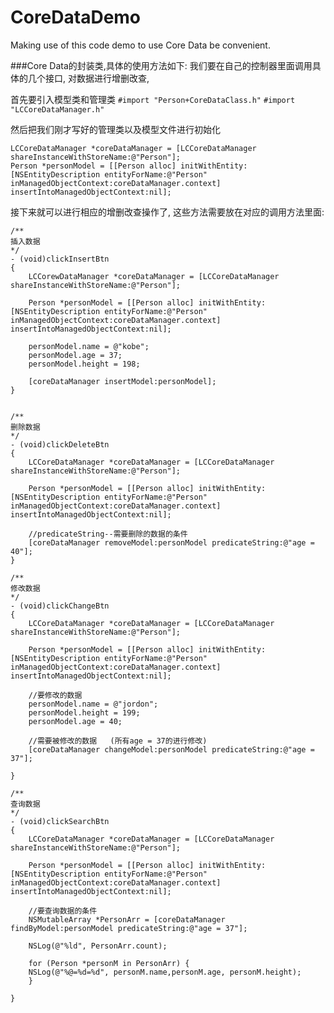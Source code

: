 # CoreDataDemo
Making use of this code demo to use Core Data be convenient.


###Core Data的封装类,具体的使用方法如下:
我们要在自己的控制器里面调用具体的几个接口, 对数据进行增删改查,

首先要引入模型类和管理类
    `#import "Person+CoreDataClass.h"`
    `#import "LCCoreDataManager.h"`


然后把我们刚才写好的管理类以及模型文件进行初始化

    LCCoreDataManager *coreDataManager = [LCCoreDataManager shareInstanceWithStoreName:@"Person"];
    Person *personModel = [[Person alloc] initWithEntity:[NSEntityDescription entityForName:@"Person" inManagedObjectContext:coreDataManager.context] insertIntoManagedObjectContext:nil];

接下来就可以进行相应的增删改查操作了, 这些方法需要放在对应的调用方法里面:

    /** 
    插入数据
    */
    - (void)clickInsertBtn
    { 
        LCCorewDataManager *coreDataManager = [LCCoreDataManager shareInstanceWithStoreName:@"Person"];

        Person *personModel = [[Person alloc] initWithEntity:[NSEntityDescription entityForName:@"Person" inManagedObjectContext:coreDataManager.context] insertIntoManagedObjectContext:nil];

        personModel.name = @"kobe";
        personModel.age = 37;
        personModel.height = 198;

        [coreDataManager insertModel:personModel];
    }


    /** 
    删除数据 
    */
    - (void)clickDeleteBtn
    {
        LCCoreDataManager *coreDataManager = [LCCoreDataManager shareInstanceWithStoreName:@"Person"];

        Person *personModel = [[Person alloc] initWithEntity:[NSEntityDescription entityForName:@"Person" inManagedObjectContext:coreDataManager.context] insertIntoManagedObjectContext:nil];

        //predicateString--需要删除的数据的条件
        [coreDataManager removeModel:personModel predicateString:@"age = 40"];
    }

    /** 
    修改数据 
    */
    - (void)clickChangeBtn
    {
        LCCoreDataManager *coreDataManager = [LCCoreDataManager shareInstanceWithStoreName:@"Person"];

        Person *personModel = [[Person alloc] initWithEntity:[NSEntityDescription entityForName:@"Person" inManagedObjectContext:coreDataManager.context] insertIntoManagedObjectContext:nil];

        //要修改的数据
        personModel.name = @"jordon";
        personModel.height = 199;
        personModel.age = 40;

        //需要被修改的数据   (所有age = 37的进行修改)
        [coreDataManager changeModel:personModel predicateString:@"age = 37"];

    }

    /**
    查询数据
    */
    - (void)clickSearchBtn
    {
        LCCoreDataManager *coreDataManager = [LCCoreDataManager shareInstanceWithStoreName:@"Person"];

        Person *personModel = [[Person alloc] initWithEntity:[NSEntityDescription entityForName:@"Person" inManagedObjectContext:coreDataManager.context] insertIntoManagedObjectContext:nil];

        //要查询数据的条件
        NSMutableArray *PersonArr = [coreDataManager findByModel:personModel predicateString:@"age = 37"];

        NSLog(@"%ld", PersonArr.count);

        for (Person *personM in PersonArr) {
        NSLog(@"%@=%d=%d", personM.name,personM.age, personM.height);
        }

    }

